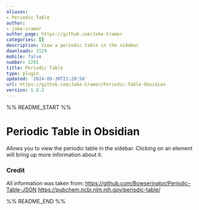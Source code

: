 ```yaml
---
aliases:
- Periodic Table
author:
- jake-cramer
author_page: https://github.com/Jake-Cramer
categories: []
description: View a periodic table in the sidebar
downloads: 3129
mobile: false
number: 1291
title: Periodic Table
type: plugin
updated: '2024-09-30T21:20:58'
url: https://github.com/Jake-Cramer/Periodic-Table-Obsidian
version: 1.0.2
---
```


%% README_START %%

# Periodic Table in Obsidian

Allows you to view the periodic table in the sidebar. Clicking on an element will bring up more information about it.


### Credit

All information was taken from:
https://github.com/Bowserinator/Periodic-Table-JSON
https://pubchem.ncbi.nlm.nih.gov/periodic-table/


%% README_END %%